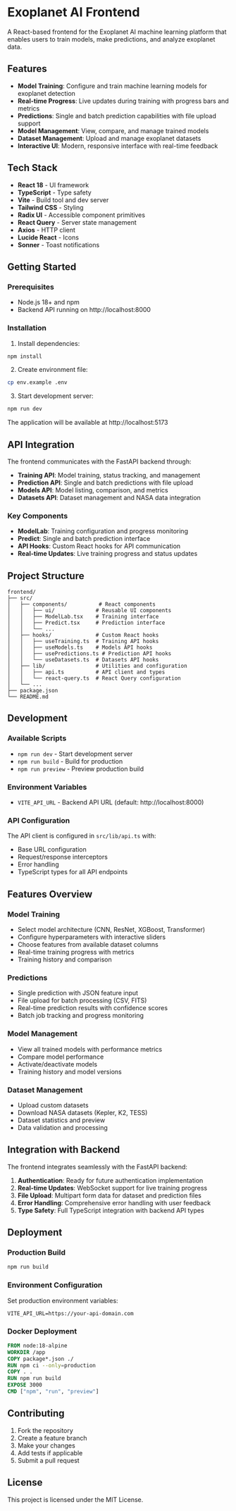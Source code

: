 # Exoplanet AI Frontend

A React-based frontend for the Exoplanet AI machine learning platform that enables users to train models, make predictions, and analyze exoplanet data.

## Features

- **Model Training**: Configure and train machine learning models for exoplanet detection
- **Real-time Progress**: Live updates during training with progress bars and metrics
- **Predictions**: Single and batch prediction capabilities with file upload support
- **Model Management**: View, compare, and manage trained models
- **Dataset Management**: Upload and manage exoplanet datasets
- **Interactive UI**: Modern, responsive interface with real-time feedback

## Tech Stack

- **React 18** - UI framework
- **TypeScript** - Type safety
- **Vite** - Build tool and dev server
- **Tailwind CSS** - Styling
- **Radix UI** - Accessible component primitives
- **React Query** - Server state management
- **Axios** - HTTP client
- **Lucide React** - Icons
- **Sonner** - Toast notifications

## Getting Started

### Prerequisites

- Node.js 18+ and npm
- Backend API running on http://localhost:8000

### Installation

1. Install dependencies:
```bash
npm install
```

2. Create environment file:
```bash
cp env.example .env
```

3. Start development server:
```bash
npm run dev
```

The application will be available at http://localhost:5173

## API Integration

The frontend communicates with the FastAPI backend through:

- **Training API**: Model training, status tracking, and management
- **Prediction API**: Single and batch predictions with file upload
- **Models API**: Model listing, comparison, and metrics
- **Datasets API**: Dataset management and NASA data integration

### Key Components

- **ModelLab**: Training configuration and progress monitoring
- **Predict**: Single and batch prediction interface
- **API Hooks**: Custom React hooks for API communication
- **Real-time Updates**: Live training progress and status updates

## Project Structure

```
frontend/
├── src/
│   ├── components/          # React components
│   │   ├── ui/             # Reusable UI components
│   │   ├── ModelLab.tsx    # Training interface
│   │   ├── Predict.tsx     # Prediction interface
│   │   └── ...
│   ├── hooks/              # Custom React hooks
│   │   ├── useTraining.ts  # Training API hooks
│   │   ├── useModels.ts    # Models API hooks
│   │   ├── usePredictions.ts # Prediction API hooks
│   │   └── useDatasets.ts  # Datasets API hooks
│   ├── lib/                # Utilities and configuration
│   │   ├── api.ts          # API client and types
│   │   └── react-query.ts  # React Query configuration
│   └── ...
├── package.json
└── README.md
```

## Development

### Available Scripts

- `npm run dev` - Start development server
- `npm run build` - Build for production
- `npm run preview` - Preview production build

### Environment Variables

- `VITE_API_URL` - Backend API URL (default: http://localhost:8000)

### API Configuration

The API client is configured in `src/lib/api.ts` with:
- Base URL configuration
- Request/response interceptors
- Error handling
- TypeScript types for all API endpoints

## Features Overview

### Model Training
- Select model architecture (CNN, ResNet, XGBoost, Transformer)
- Configure hyperparameters with interactive sliders
- Choose features from available dataset columns
- Real-time training progress with metrics
- Training history and comparison

### Predictions
- Single prediction with JSON feature input
- File upload for batch processing (CSV, FITS)
- Real-time prediction results with confidence scores
- Batch job tracking and progress monitoring

### Model Management
- View all trained models with performance metrics
- Compare model performance
- Activate/deactivate models
- Training history and model versions

### Dataset Management
- Upload custom datasets
- Download NASA datasets (Kepler, K2, TESS)
- Dataset statistics and preview
- Data validation and processing

## Integration with Backend

The frontend integrates seamlessly with the FastAPI backend:

1. **Authentication**: Ready for future authentication implementation
2. **Real-time Updates**: WebSocket support for live training progress
3. **File Upload**: Multipart form data for dataset and prediction files
4. **Error Handling**: Comprehensive error handling with user feedback
5. **Type Safety**: Full TypeScript integration with backend API types

## Deployment

### Production Build

```bash
npm run build
```

### Environment Configuration

Set production environment variables:
```env
VITE_API_URL=https://your-api-domain.com
```

### Docker Deployment

```dockerfile
FROM node:18-alpine
WORKDIR /app
COPY package*.json ./
RUN npm ci --only=production
COPY . .
RUN npm run build
EXPOSE 3000
CMD ["npm", "run", "preview"]
```

## Contributing

1. Fork the repository
2. Create a feature branch
3. Make your changes
4. Add tests if applicable
5. Submit a pull request

## License

This project is licensed under the MIT License.